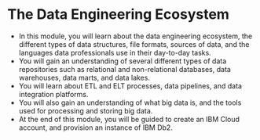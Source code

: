 The Data Engineering Ecosystem
================================================

* In this module, you will learn about the data engineering ecosystem, the different types of data structures, file formats, sources of data, and the languages data professionals use in their day-to-day tasks.
* You will gain an understanding of several different types of data repositories such as relational and non-relational databases, data warehouses, data marts, and data lakes.
* You will learn about ETL and ELT processes, data pipelines, and data integration platforms.
* You will also gain an understanding of what big data is, and the tools used for processing and storing big data.
* At the end of this module, you will be guided to create an IBM Cloud account, and provision an instance of IBM Db2.
